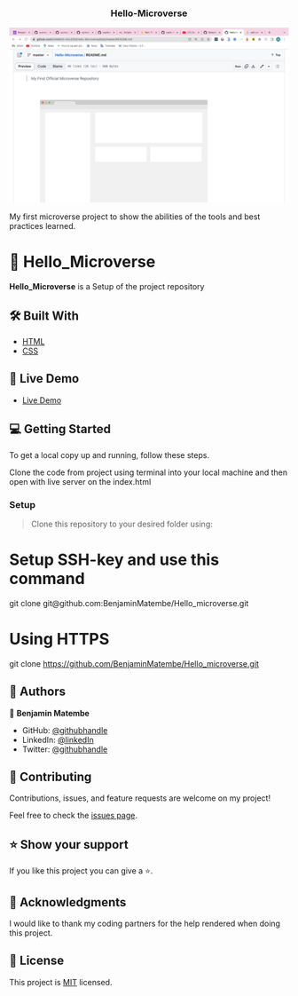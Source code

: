 <div align="center">
 
 <h3><b>Hello-Microverse</b></h3>

  ![SCREENSHOT](microverse1.png)
</div>
 My first microverse project to show the abilities of the tools and best practices learned.

# 📖 Hello_Microverse <a name="about-project"></a>

**Hello_Microverse** is a Setup of the project repository

## 🛠 Built With <a name="built-with"></a>
  
  <ul>
    <li><a href="https://www.w3schools.com/html/">HTML</a></li>
    <li><a href="https://www.w3schools.com/css/">CSS</a></li>
  </ul>

## 🚀 Live Demo <a name="live-demo"></a>

<ul>
    <li><a href="http://127.0.0.1:5500/Hello_microverse/index.html">Live Demo</a></li>
</ul>

## 💻 Getting Started <a name="getting-started"></a>

To get a local copy up and running, follow these steps.

Clone the code from project using terminal into your local machine and then open with live server on the index.html

### Setup

>Clone this repository to your desired folder using:

 <h1>Setup SSH-key and use this command</h1>
 git clone git@github.com:BenjaminMatembe/Hello_microverse.git

 <h1>Using HTTPS</h1>

 git clone https://github.com/BenjaminMatembe/Hello_microverse.git


## 👥 Authors <a name="authors"></a>

👤 **Benjamin Matembe**

- GitHub: [@githubhandle](https://github.com/BenjaminMatembe)
- LinkedIn: [@linkedIn](https://www.linkedin.com/in/matembe-benjamin-b7274122a/)
- Twitter: [@githubhandle](https://twitter.com/Glenmata2)


## 🤝 Contributing <a name="contributing"></a>

Contributions, issues, and feature requests are welcome on my project!

Feel free to check the [issues page](../../issues/).

## ⭐️ Show your support <a name="support"></a>

If you like this project you can give a ⭐️.

## 🙏 Acknowledgments <a name="acknowledgements"></a>

I would like to thank my coding partners for the help rendered when doing this project.

## 📝 License <a name="license"></a>

This project is [MIT](https://github.com/BenjaminMatembe/Hello_microverse/blob/master/MIT.md) licensed.
